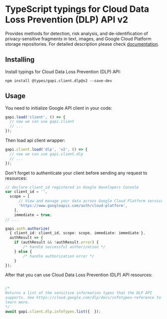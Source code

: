 # TypeScript typings for Cloud Data Loss Prevention (DLP) API v2

Provides methods for detection, risk analysis, and de-identification of privacy-sensitive fragments in text, images, and Google Cloud Platform storage repositories.
For detailed description please check [documentation](https://cloud.google.com/dlp/docs/).

## Installing

Install typings for Cloud Data Loss Prevention (DLP) API:

```
npm install @types/gapi.client.dlp@v2 --save-dev
```

## Usage

You need to initialize Google API client in your code:

```typescript
gapi.load('client', () => {
  // now we can use gapi.client
  // ...
});
```

Then load api client wrapper:

```typescript
gapi.client.load('dlp', 'v2', () => {
  // now we can use gapi.client.dlp
  // ...
});
```

Don't forget to authenticate your client before sending any request to resources:

```typescript
// declare client_id registered in Google Developers Console
var client_id = '',
  scope = [ 
      // View and manage your data across Google Cloud Platform services
      'https://www.googleapis.com/auth/cloud-platform',
    ],
    immediate = true;
// ...

gapi.auth.authorize(
  { client_id: client_id, scope: scope, immediate: immediate },
  authResult => {
    if (authResult && !authResult.error) {
        /* handle successful authorization */
    } else {
        /* handle authorization error */
    }
});
```

After that you can use Cloud Data Loss Prevention (DLP) API resources:

```typescript

/*
Returns a list of the sensitive information types that the DLP API
supports. See https://cloud.google.com/dlp/docs/infotypes-reference to
learn more.
*/
await gapi.client.dlp.infoTypes.list({  });
```
